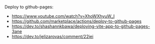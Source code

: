 Deploy to github-pages:

- https://www.youtube.com/watch?v=XhoWXhyuW_I
- https://github.com/marketplace/actions/deploy-to-github-pages
- https://dev.to/shashannkbawa/deploying-vite-app-to-github-pages-3ane
- https://dev.to/jelizarovas/comment/22iei

